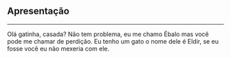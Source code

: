 ## Apresentação
--------------------------------------------------------------------------
Olá gatinha, casada? Não tem problema, eu me chamo Ébalo mas você pode me chamar de perdição. Eu tenho um gato o nome dele é Eldir, se eu fosse você eu não mexeria com ele. 